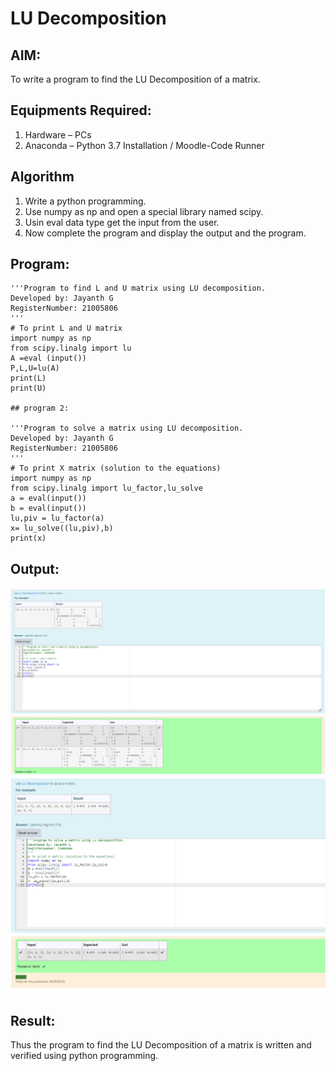 # LU Decomposition 

## AIM:
To write a program to find the LU Decomposition of a matrix.

## Equipments Required:
1. Hardware – PCs
2. Anaconda – Python 3.7 Installation / Moodle-Code Runner

## Algorithm
1. Write a python programming.
2. Use numpy as np and open a special library named scipy.
3. Usin eval data  type get the input from the user.
4. Now complete the program and display the output and the program.

## Program:
~~~
'''Program to find L and U matrix using LU decomposition.
Developed by: Jayanth G
RegisterNumber: 21005806
'''
# To print L and U matrix
import numpy as np
from scipy.linalg import lu
A =eval (input())
P,L,U=lu(A)
print(L)
print(U)

## program 2:

'''Program to solve a matrix using LU decomposition.
Developed by: Jayanth G
RegisterNumber: 21005806
'''
# To print X matrix (solution to the equations)
import numpy as np
from scipy.linalg import lu_factor,lu_solve
a = eval(input())
b = eval(input())
lu,piv = lu_factor(a)
x= lu_solve((lu,piv),b)
print(x)
~~~


## Output:
![OUTPUT](/lu/lu1.png)
![OUTPUT](/lu/lu2.png)


## Result:
Thus the program to find the LU Decomposition of a matrix is written and verified using python programming.


